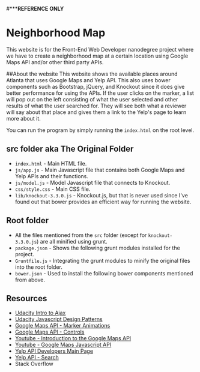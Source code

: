 #***__REFERENCE ONLY__
# Neighborhood Map

This website is for the Front-End Web Developer nanodegree project where we have to create a neighborhood map at a
certain location using Google Maps API and/or other third party APIs.

##About the website
This website shows the available places around Atlanta that uses Google Maps and Yelp API. This also uses bower components
 such as Bootstrap, jQuery, and Knockout since it does give better performance for using the APIs. If the user clicks on the
marker, a list will pop out on the left consisting of what the user selected and other results of what the user searched
for. They will see both what a reviewer will say about that place and gives them a link to the Yelp's page to learn
more about it.

You can run the program by simply running the `index.html` on the root level.

## src folder aka The Original Folder
- `index.html` - Main HTML file.
- `js/app.js` - Main Javascript file that contains both Google Maps and Yelp APIs and their functions.
- `js/model.js` - Model Javascript file that connects to Knockout.
- `css/style.css` - Main CSS file.
- `lib/knockout-3.3.0.js` - Knockout.js, but that is never used since I've found out that bower provides an efficient
way for running the website.

## Root folder
- All the files mentioned from the `src` folder (except for `knockout-3.3.0.js`) are all minified using grunt.
- `package.json` - Shows the following grunt modules installed for the project.
- `Gruntfile.js` - Integrating the grunt modules to minify the original files into the root folder.
- `bower.json` - Used to install the following bower components mentioned from above.

## Resources
- [Udacity Intro to Ajax](https://www.udacity.com/course/intro-to-ajax--ud110)
- [Udacity Javascript Design Patterns](https://www.udacity.com/course/javascript-design-patterns--ud989)
- [Google Maps API - Marker Animations](https://developers.google.com/maps/documentation/javascript/examples/marker-animations)
- [Google Maps API - Controls](https://developers.google.com/maps/documentation/javascript/controls)
- [Youtube - Introduction to the Google Maps API](https://www.youtube.com/watch?v=ZE8ODPL2VPI)
- [Youtube - Google Maps Javascript API](https://www.youtube.com/watch?v=keO6egndYrE)
- [Yelp API Developers Main Page](https://www.yelp.com/developers)
- [Yelp API - Search](https://www.yelp.com/developers/documentation/v2/search_api)
- Stack Overflow